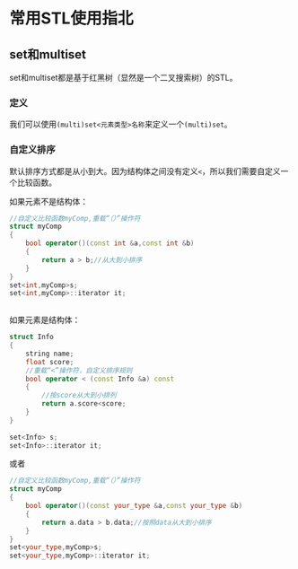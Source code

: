 # 常用STL使用指北

## set和multiset

set和multiset都是基于红黑树（显然是一个二叉搜索树）的STL。

### 定义

我们可以使用`(multi)set<元素类型>名称`来定义一个`(multi)set`。

### 自定义排序

默认排序方式都是从小到大。因为结构体之间没有定义`<`，所以我们需要自定义一个比较函数。

如果元素不是结构体：

```cpp
//自定义比较函数myComp,重载“（）”操作符
struct myComp
{
	bool operator()(const int &a,const int &b)
	{
		return a > b;//从大到小排序
	}
}
set<int,myComp>s;
set<int,myComp>::iterator it;
 

```



如果元素是结构体：

```cpp
struct Info
{
	string name;
	float score;
	//重载“<”操作符，自定义排序规则
	bool operator < (const Info &a) const
	{
		//按score从大到小排列
		return a.score<score;
	}
}
 
set<Info> s;
set<Info>::iterator it;
```

或者

```cpp
//自定义比较函数myComp,重载“（）”操作符
struct myComp
{
	bool operator()(const your_type &a,const your_type &b)
	{
		return a.data > b.data;//按照data从大到小排序
	}
}
set<your_type,myComp>s;
set<your_type,myComp>::iterator it;
```